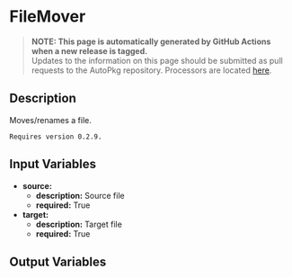 # FileMover

> **NOTE: This page is automatically generated by GitHub Actions when a new release is tagged.**<br />Updates to the information on this page should be submitted as pull requests to the AutoPkg repository. Processors are located [here](https://github.com/autopkg/autopkg/tree/master/Code/autopkglib).
## Description
Moves/renames a file.

    Requires version 0.2.9.

## Input Variables
- **source:**
    - **description:** Source file
    - **required:** True
- **target:**
    - **description:** Target file
    - **required:** True

## Output Variables



